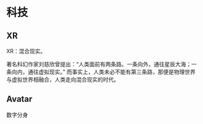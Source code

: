 
# 科技

## XR
XR：混合现实。

著名科幻作家刘慈欣曾提出：“人类面前有两条路。一条向外，通往星辰大海；一条向内，通往虚拟现实。” 
而事实上，人类未必不能有第三条路，那便是物理世界与虚拟世界相融合，人类走向混合现实的时代。

## Avatar
数字分身